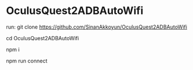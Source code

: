 ﻿# OculusQuest2ADBAutoWifi

run:
git clone https://github.com/SinanAkkoyun/OculusQuest2ADBAutoWifi

cd OculusQuest2ADBAutoWifi

npm i

npm run connect
